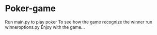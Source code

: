# Poker-game
Run main.py to play poker
To see how the game recognize the winner run winneroptions.py
Enjoy with the game...
